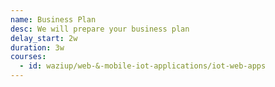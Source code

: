 ```yaml
---
name: Business Plan 
desc: We will prepare your business plan 
delay_start: 2w
duration: 3w
courses:
  - id: waziup/web-&-mobile-iot-applications/iot-web-apps
---
```

